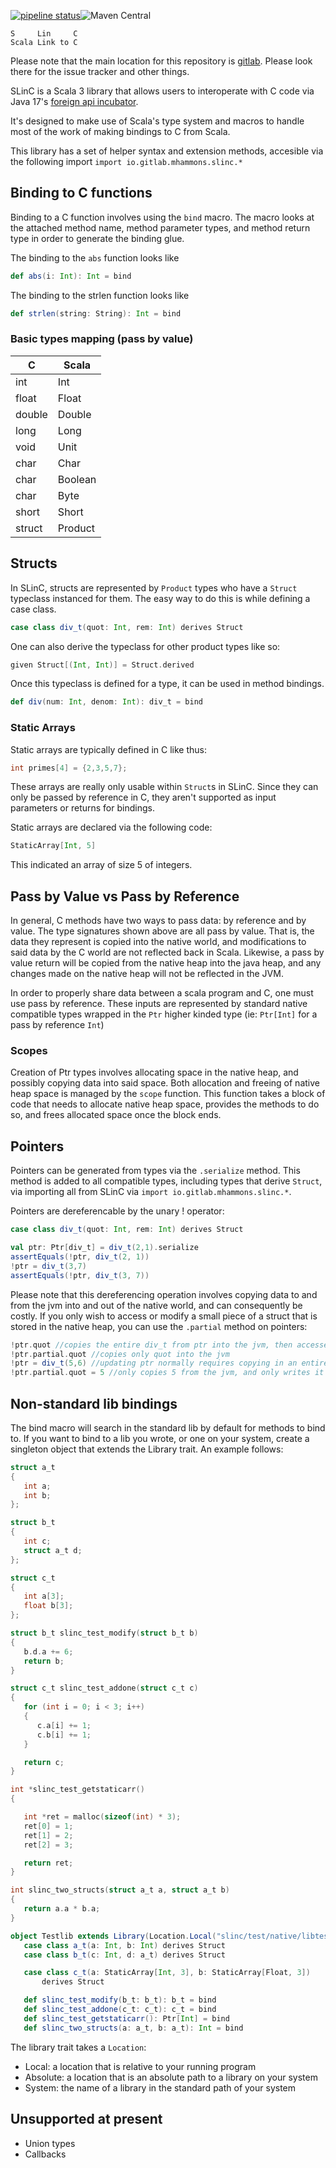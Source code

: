 [![pipeline status](https://gitlab.com/mhammons/slinc/badges/master/pipeline.svg)](https://gitlab.com/mhammons/slinc/-/commits/master)![Maven Central](https://img.shields.io/maven-central/v/io.gitlab.markehammons/slinc)
```
S     Lin     C
Scala Link to C
```

Please note that the main location for this repository is [gitlab](https://gitlab.com/mhammons/slinc). Please look there for the issue tracker and other things.

SLinC is a Scala 3 library that allows users to interoperate with C code via Java 17's [foreign api incubator](https://docs.oracle.com/en/java/javase/17/docs/api/jdk.incubator.foreign/jdk/incubator/foreign/package-summary.html).

It's designed to make use of Scala's type system and macros to handle most of the work of making bindings to C from Scala.

This library has a set of helper syntax and extension methods, accesible via the following import `import io.gitlab.mhammons.slinc.*`

## Binding to C functions

Binding to a C function involves using the `bind` macro. The macro looks at the attached method name, method parameter types, and method return type in order to generate the binding glue.

The binding to the `abs` function looks like
```scala
def abs(i: Int): Int = bind
```

The binding to the strlen function looks like

```scala
def strlen(string: String): Int = bind
```

### Basic types mapping (pass by value)

|C      |Scala  |
|-------|-------|
|int    |Int    |
|float  |Float  |
|double |Double |
|long   |Long   |
|void   |Unit   |
|char   |Char   |
|char   |Boolean|
|char   |Byte   |
|short  |Short  |
|struct |Product|

## Structs

In SLinC, structs are represented by `Product` types who have a `Struct` typeclass instanced for them. The easy way to do this is while defining a case class.

```scala
case class div_t(quot: Int, rem: Int) derives Struct
```

One can also derive the typeclass for other product types like so:

```scala
given Struct[(Int, Int)] = Struct.derived
```

Once this typeclass is defined for a type, it can be used in method bindings.

```scala
def div(num: Int, denom: Int): div_t = bind
```

### Static Arrays

Static arrays are typically defined in C like thus: 

```c
int primes[4] = {2,3,5,7};
```

These arrays are really only usable within `Struct`s in SLinC. Since they can only be passed by reference in C, they aren't supported as input parameters or returns for bindings. 

Static arrays are declared via the following code:

```scala
StaticArray[Int, 5]
```

This indicated an array of size 5 of integers.

## Pass by Value vs Pass by Reference

In general, C methods have two ways to pass data: by reference and by value. The type signatures shown above are all pass by value. That is, the data they represent is copied into the native world, and modifications to said data by the C world are not reflected back in Scala. Likewise, a pass by value return will be copied from the native heap into the java heap, and any changes made on the native heap will not be reflected in the JVM.

In order to properly share data between a scala program and C, one must use pass by reference. These inputs are represented by standard native compatible types wrapped in the `Ptr` higher kinded type (ie: `Ptr[Int]` for a pass by reference `Int`)

### Scopes

Creation of Ptr types involves allocating space in the native heap, and possibly copying data into said space. Both allocation and freeing of native heap space is managed by the `scope` function. This function takes a block of code that needs to allocate native heap space, provides the methods to do so, and frees allocated space once the block ends.

## Pointers

Pointers can be generated from types via the `.serialize` method. This method is added to all compatible types, including types that derive `Struct`, via importing all from SLinC via `import io.gitlab.mhammons.slinc.*`. 

Pointers are dereferencable by the unary ! operator: 
```scala
case class div_t(quot: Int, rem: Int) derives Struct

val ptr: Ptr[div_t] = div_t(2,1).serialize
assertEquals(!ptr, div_t(2, 1))
!ptr = div_t(3,7)
assertEquals(!ptr, div_t(3, 7))
```

Please note that this dereferencing operation involves copying data to and from the jvm into and out of the native world, and can consequently be costly. If you only wish to access or modify a small piece of a struct that is stored in the native heap, you can use the `.partial` method on pointers:

```scala
!ptr.quot //copies the entire div_t from ptr into the jvm, then accesses quot
!ptr.partial.quot //copies only quot into the jvm
!ptr = div_t(5,6) //updating ptr normally requires copying in an entire new div_n
!ptr.partial.quot = 5 //only copies 5 from the jvm, and only writes it to the memory for quot
```

## Non-standard lib bindings

The bind macro will search in the standard lib by default for methods to bind to. If you want to bind to a lib you wrote, or one on your system, create a singleton object that extends the Library trait. An example follows:

```c
struct a_t
{
   int a;
   int b;
};

struct b_t
{
   int c;
   struct a_t d;
};

struct c_t
{
   int a[3];
   float b[3];
};

struct b_t slinc_test_modify(struct b_t b)
{
   b.d.a += 6;
   return b;
}

struct c_t slinc_test_addone(struct c_t c)
{
   for (int i = 0; i < 3; i++)
   {
      c.a[i] += 1;
      c.b[i] += 1;
   }

   return c;
}

int *slinc_test_getstaticarr()
{

   int *ret = malloc(sizeof(int) * 3);
   ret[0] = 1;
   ret[1] = 2;
   ret[2] = 3;

   return ret;
}

int slinc_two_structs(struct a_t a, struct a_t b)
{
   return a.a * b.a;
}
```

```scala
object Testlib extends Library(Location.Local("slinc/test/native/libtest.so")):
   case class a_t(a: Int, b: Int) derives Struct
   case class b_t(c: Int, d: a_t) derives Struct

   case class c_t(a: StaticArray[Int, 3], b: StaticArray[Float, 3])
       derives Struct

   def slinc_test_modify(b_t: b_t): b_t = bind
   def slinc_test_addone(c_t: c_t): c_t = bind
   def slinc_test_getstaticarr(): Ptr[Int] = bind
   def slinc_two_structs(a: a_t, b: a_t): Int = bind
```

The library trait takes a `Location`: 

* Local: a location that is relative to your running program
* Absolute: a location that is an absolute path to a library on your system
* System: the name of a library in the standard path of your system



## Unsupported at present

* Union types
* Callbacks